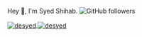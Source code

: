 Hey 👋, I'm Syed Shihab.
![GitHub followers](https://img.shields.io/github/followers/desyed?logo=GitHub&style=for-the-badge)

<a href="https://github.com/desyed" target="_blank">
  <img align="center" src="https://github-readme-stats.vercel.app/api/top-langs/?username=desyed&layout=compact&hide=html" alt="desyed" />
</a>
<a href="https://github.com/desyed" target="_blank">
  <img align="center" src="https://github-readme-stats.vercel.app/api?username=desyed&show_icons=true&count_private=true" alt="desyed" />
</a>
